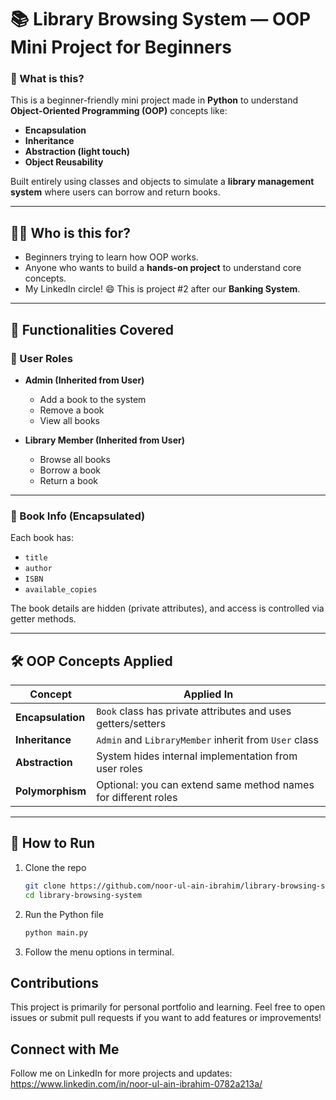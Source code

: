 # 📚 Library Browsing System — OOP Mini Project for Beginners

### 🔰 What is this?
This is a beginner-friendly mini project made in **Python** to understand **Object-Oriented Programming (OOP)** concepts like:

- **Encapsulation**
- **Inheritance**
- **Abstraction (light touch)**
- **Object Reusability**

Built entirely using classes and objects to simulate a **library management system** where users can borrow and return books.

---

## 👩‍💻 Who is this for?
- Beginners trying to learn how OOP works.
- Anyone who wants to build a **hands-on project** to understand core concepts.
- My LinkedIn circle! 😄 This is project #2 after our **Banking System**.

---

## 🧩 Functionalities Covered

### 👤 User Roles
- **Admin (Inherited from User)**
  - Add a book to the system
  - Remove a book
  - View all books

- **Library Member (Inherited from User)**
  - Browse all books
  - Borrow a book
  - Return a book

---

### 📘 Book Info (Encapsulated)
Each book has:
- `title`
- `author`
- `ISBN`
- `available_copies`

The book details are hidden (private attributes), and access is controlled via getter methods.

---

## 🛠️ OOP Concepts Applied

| Concept         | Applied In                                             |
|-----------------|--------------------------------------------------------|
| **Encapsulation** | `Book` class has private attributes and uses getters/setters |
| **Inheritance**   | `Admin` and `LibraryMember` inherit from `User` class        |
| **Abstraction**   | System hides internal implementation from user roles        |
| **Polymorphism**  | Optional: you can extend same method names for different roles |

---

## 🚀 How to Run

1. Clone the repo  
   ```bash
   git clone https://github.com/noor-ul-ain-ibrahim/library-browsing-system.git
   cd library-browsing-system

2. Run the Python file
    ```bash
    python main.py

3. Follow the menu options in terminal.

## Contributions
This project is primarily for personal portfolio and learning.
Feel free to open issues or submit pull requests if you want to add features or improvements!

## Connect with Me
Follow me on LinkedIn for more projects and updates:
https://www.linkedin.com/in/noor-ul-ain-ibrahim-0782a213a/
